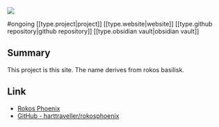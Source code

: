 <img src="https://i.redd.it/2h5fx1gpklja1.jpg" class="header-image">

#ongoing [[type.project|project]] [[type.website|website]] [[type.github repository|github repository]] [[type.obsidian vault|obsidian vault]]

## Summary
This project is this site. The name derives from rokos basilisk.

## Link
- [Rokos Phoenix](https://rokosphoenix.com)
- [GitHub - harttraveller/rokosphoenix](https://github.com/harttraveller/rokosphoenix)